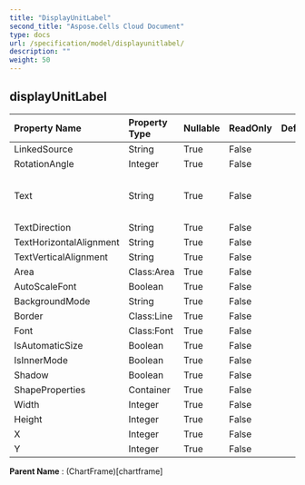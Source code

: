 ```yaml
---
title: "DisplayUnitLabel"
second_title: "Aspose.Cells Cloud Document"
type: docs
url: /specification/model/displayunitlabel/
description: ""
weight: 50
---
```


## **displayUnitLabel**

 

| Property Name | Property Type | Nullable |  ReadOnly | DefaultValue | Description | 
| :- | :- | :- |:- |  :- | :- |
| LinkedSource | String | True |  False |  |  |  
| RotationAngle | Integer | True |  False |  |  |  
| Text | String | True |  False |  | Gets or sets the text of display unit label. |  
| TextDirection | String | True |  False |  |  |  
| TextHorizontalAlignment | String | True |  False |  |  |  
| TextVerticalAlignment | String | True |  False |  |  |  
| Area | Class:Area | True |  False |  |  |  
| AutoScaleFont | Boolean | True |  False |  |  |  
| BackgroundMode | String | True |  False |  |  |  
| Border | Class:Line | True |  False |  |  |  
| Font | Class:Font | True |  False |  |  |  
| IsAutomaticSize | Boolean | True |  False |  |  |  
| IsInnerMode | Boolean | True |  False |  |  |  
| Shadow | Boolean | True |  False |  |  |  
| ShapeProperties | Container | True |  False |  |  |  
| Width | Integer | True |  False |  |  |  
| Height | Integer | True |  False |  |  |  
| X | Integer | True |  False |  |  |  
| Y | Integer | True |  False |  |  |  

**Parent Name** : (ChartFrame)[chartframe]

